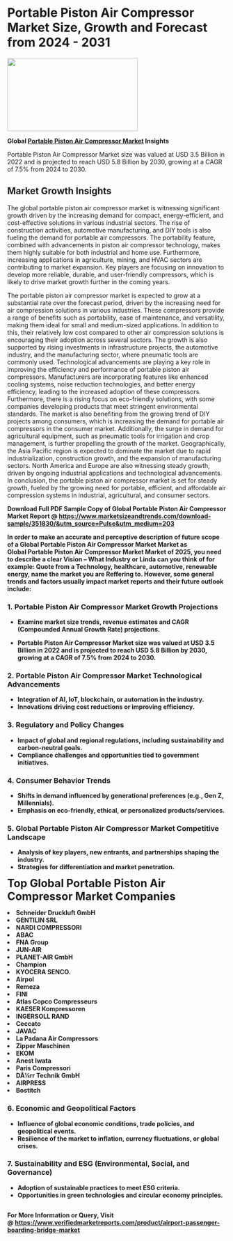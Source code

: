 <H1>Portable Piston Air Compressor Market Size, Growth and Forecast from 2024 - 2031</H1><img class="aligncenter size-medium wp-image-584254" src="https://thirdeyenews.in/wp-content/uploads/2024/09/Global-Market-Research-300x168.jpeg" alt="" width="300" height="168" /><p><strong>Global&nbsp;<a href="https://www.marketsizeandtrends.com/download-sample/351830/&amp;utm_source=Pulse&amp;utm_medium=203">Portable Piston Air Compressor Market</a> Insights</strong></p><p>Portable Piston Air Compressor Market size was valued at USD 3.5 Billion in 2022 and is projected to reach USD 5.8 Billion by 2030, growing at a CAGR of 7.5% from 2024 to 2030.</p><p><h2>Market Growth Insights</h2> <p>The global portable piston air compressor market is witnessing significant growth driven by the increasing demand for compact, energy-efficient, and cost-effective solutions in various industrial sectors. The rise of construction activities, automotive manufacturing, and DIY tools is also fueling the demand for portable air compressors. The portability feature, combined with advancements in piston air compressor technology, makes them highly suitable for both industrial and home use. Furthermore, increasing applications in agriculture, mining, and HVAC sectors are contributing to market expansion. Key players are focusing on innovation to develop more reliable, durable, and user-friendly compressors, which is likely to drive market growth further in the coming years.</p> <p><strong></strong></p> <p>The portable piston air compressor market is expected to grow at a substantial rate over the forecast period, driven by the increasing need for air compression solutions in various industries. These compressors provide a range of benefits such as portability, ease of maintenance, and versatility, making them ideal for small and medium-sized applications. In addition to this, their relatively low cost compared to other air compression solutions is encouraging their adoption across several sectors. The growth is also supported by rising investments in infrastructure projects, the automotive industry, and the manufacturing sector, where pneumatic tools are commonly used. Technological advancements are playing a key role in improving the efficiency and performance of portable piston air compressors. Manufacturers are incorporating features like enhanced cooling systems, noise reduction technologies, and better energy efficiency, leading to the increased adoption of these compressors. Furthermore, there is a rising focus on eco-friendly solutions, with some companies developing products that meet stringent environmental standards. The market is also benefiting from the growing trend of DIY projects among consumers, which is increasing the demand for portable air compressors in the consumer market. Additionally, the surge in demand for agricultural equipment, such as pneumatic tools for irrigation and crop management, is further propelling the growth of the market. Geographically, the Asia Pacific region is expected to dominate the market due to rapid industrialization, construction growth, and the expansion of manufacturing sectors. North America and Europe are also witnessing steady growth, driven by ongoing industrial applications and technological advancements. In conclusion, the portable piston air compressor market is set for steady growth, fueled by the growing need for portable, efficient, and affordable air compression systems in industrial, agricultural, and consumer sectors.</p> <p><strong></p><p><span class=""><strong>Download Full PDF Sample Copy of Global Portable Piston Air Compressor Market Report</strong> @ <a href="https://www.marketsizeandtrends.com/download-sample/351830/&amp;utm_source=Pulse&amp;utm_medium=203" target="_blank">https://www.marketsizeandtrends.com/download-sample/351830/&amp;utm_source=Pulse&amp;utm_medium=203</a></span></p><p>In order to make an accurate and perceptive description of future scope of a Global&nbsp;Portable Piston Air Compressor Market Market as Global&nbsp;Portable Piston Air Compressor Market Market of 2025, you need to describe a clear Vision &ndash; What Industry or Linda can you think of for example: Quote from a Technology, healthcare, automotive, renewable energy, name the market you are Reffering to. However, some general trends and factors usually impact market reports and their future outlook include:</p><h3>1.&nbsp;<strong>Portable Piston Air Compressor Market Growth Projections</strong></h3><ul><li>Examine market size trends, revenue estimates and CAGR (Compounded Annual Growth Rate) projections.</li><li><p>Portable Piston Air Compressor Market size was valued at USD 3.5 Billion in 2022 and is projected to reach USD 5.8 Billion by 2030, growing at a CAGR of 7.5% from 2024 to 2030.</p></li></ul><h3>2.&nbsp;<strong>Portable Piston Air Compressor Market Technological Advancements</strong></h3><ul><li>Integration of AI, IoT, blockchain, or automation in the industry.</li><li>Innovations driving cost reductions or improving efficiency.</li></ul><h3>3.&nbsp;<strong>Regulatory and Policy Changes</strong></h3><ul><li>Impact of global and regional regulations, including sustainability and carbon-neutral goals.</li><li>Compliance challenges and opportunities tied to government initiatives.</li></ul><h3>4.&nbsp;<strong>Consumer Behavior Trends</strong></h3><ul><li>Shifts in demand influenced by generational preferences (e.g., Gen Z, Millennials).</li><li>Emphasis on eco-friendly, ethical, or personalized products/services.</li></ul><h3>5.&nbsp;<strong>Global Portable Piston Air Compressor Market Competitive Landscape</strong></h3><ul><li>Analysis of key players, new entrants, and partnerships shaping the industry.</li><li>Strategies for differentiation and market penetration.</li></ul><p data-pm-slice="1 1 []"><span style="color: inherit; font-family: inherit; font-size: 25px;">Top Global Portable Piston Air Compressor Market Companies</span></p><div class="" data-test-id=""><p><li>Schneider Druckluft GmbH</li><li> GENTILIN SRL</li><li> NARDI COMPRESSORI</li><li> ABAC</li><li> FNA Group</li><li> JUN-AIR</li><li> PLANET-AIR GmbH</li><li> Champion</li><li> KYOCERA SENCO.</li><li> Airpol</li><li> Remeza</li><li> FINI</li><li> Atlas Copco Compresseurs</li><li> KAESER Kompressoren</li><li> INGERSOLL RAND</li><li> Ceccato</li><li> JAVAC</li><li> La Padana Air Compressors</li><li> Zipper Maschinen</li><li> EKOM</li><li> Anest Iwata</li><li> Paris Compressori</li><li> DÃ¼rr Technik GmbH</li><li> AIRPRESS</li><li> Bostitch</li></p></div><h3>6.&nbsp;<strong>Economic and Geopolitical Factors</strong></h3><ul><li>Influence of global economic conditions, trade policies, and geopolitical events.</li><li>Resilience of the market to inflation, currency fluctuations, or global crises.</li></ul><h3>7.&nbsp;<strong>Sustainability and ESG (Environmental, Social, and Governance)</strong></h3><ul><li>Adoption of sustainable practices to meet ESG criteria.</li><li>Opportunities in green technologies and circular economy principles.</li></ul><h2><strong style="font-size: 14px;">For More Information or Query, Visit @&nbsp;</strong><a style="background-color: #ffffff; font-size: 14px;" href="https://www.marketsizeandtrends.com/report/portable-piston-air-compressor-market/" target="_blank">https://www.verifiedmarketreports.com/product/airport-passenger-boarding-bridge-market</a></h2>
